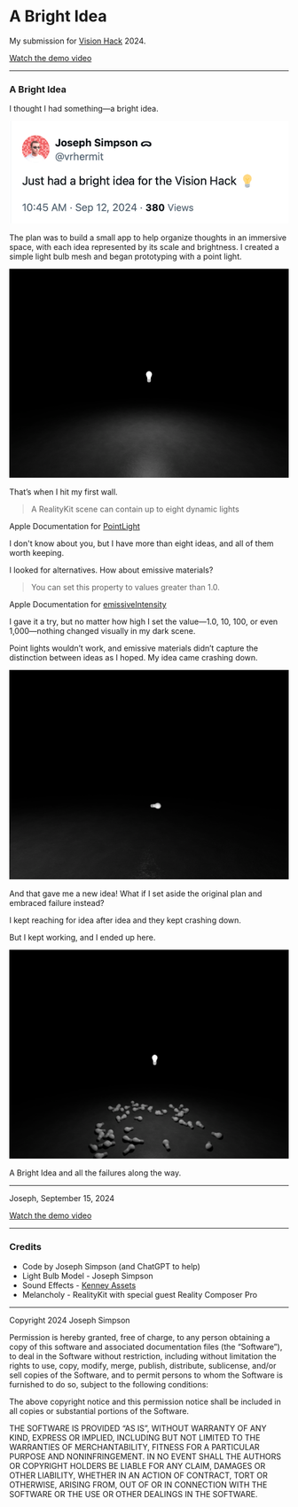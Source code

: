 # A Bright Idea

My submission for [Vision Hack](https://www.visionoshackathon.com) 2024.

[Watch the demo video](https://youtu.be/SGqOGoe1InM)

---

### A Bright Idea

I thought I had something—a bright idea.

![idea](idea-01.png)

The plan was to build a small app to help organize thoughts in an immersive space, with each idea represented by its scale and brightness. I created a simple light bulb mesh and began prototyping with a point light.

![idea](idea-02.png)

That’s when I hit my first wall.

> A RealityKit scene can contain up to eight dynamic lights

Apple Documentation for [PointLight](https://developer.apple.com/documentation/realitykit/pointlight)

I don't know about you, but I have more than eight ideas, and all of them worth keeping.

I looked for alternatives. How about emissive materials?

> You can set this property to values greater than 1.0.

Apple Documentation for [emissiveIntensity](https://developer.apple.com/documentation/realitykit/physicallybasedmaterial/emissiveintensity)

I gave it a try, but no matter how high I set the value—1.0, 10, 100, or even 1,000—nothing changed visually in my dark scene.



Point lights wouldn’t work, and emissive materials didn’t capture the distinction between ideas as I hoped. My idea came crashing down.

![idea](idea-03.png)

And that gave me a new idea! What if I set aside the original plan and embraced failure instead? 

I kept reaching for idea after idea and they kept crashing down.

But I kept working, and I ended up here.

![idea](idea-04.png)

A Bright Idea and all the failures along the way.


---

Joseph, September 15, 2024

[Watch the demo video](https://youtu.be/SGqOGoe1InM)

---

### Credits
* Code by Joseph Simpson (and ChatGPT to help)
* Light Bulb Model - Joseph Simpson
* Sound Effects - [Kenney Assets](https://kenney.nl)
* Melancholy - RealityKit with special guest Reality Composer Pro

---

Copyright 2024 Joseph Simpson

Permission is hereby granted, free of charge, to any person obtaining a copy of this software and associated documentation files (the “Software”), to deal in the Software without restriction, including without limitation the rights to use, copy, modify, merge, publish, distribute, sublicense, and/or sell copies of the Software, and to permit persons to whom the Software is furnished to do so, subject to the following conditions:

The above copyright notice and this permission notice shall be included in all copies or substantial portions of the Software.

THE SOFTWARE IS PROVIDED “AS IS”, WITHOUT WARRANTY OF ANY KIND, EXPRESS OR IMPLIED, INCLUDING BUT NOT LIMITED TO THE WARRANTIES OF MERCHANTABILITY, FITNESS FOR A PARTICULAR PURPOSE AND NONINFRINGEMENT. IN NO EVENT SHALL THE AUTHORS OR COPYRIGHT HOLDERS BE LIABLE FOR ANY CLAIM, DAMAGES OR OTHER LIABILITY, WHETHER IN AN ACTION OF CONTRACT, TORT OR OTHERWISE, ARISING FROM, OUT OF OR IN CONNECTION WITH THE SOFTWARE OR THE USE OR OTHER DEALINGS IN THE SOFTWARE.